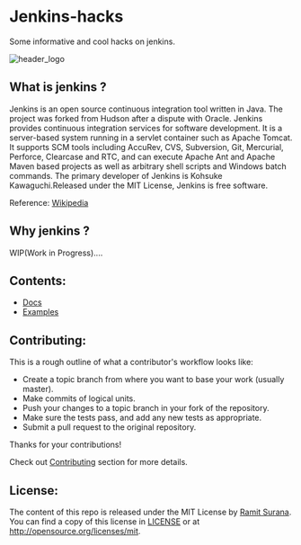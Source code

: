 # Jenkins-hacks

Some informative and cool hacks on jenkins.

![header_logo](https://cloud.githubusercontent.com/assets/8342133/13157832/0bcdf298-d6b0-11e5-85bb-2832fdef3900.png)

## What is jenkins ?
Jenkins is an open source continuous integration tool written in Java. The project was forked from Hudson after a dispute with Oracle.
Jenkins provides continuous integration services for software development. It is a server-based system running in a servlet container
such as Apache Tomcat. It supports SCM tools including AccuRev, CVS, Subversion, Git, Mercurial, Perforce, Clearcase and RTC,
and can execute Apache Ant and Apache Maven based projects as well as arbitrary shell scripts and Windows batch commands.
The primary developer of Jenkins is Kohsuke Kawaguchi.Released under the MIT License, Jenkins is free software.

Reference: [Wikipedia](https://en.wikipedia.org/wiki/Jenkins_(software))

## Why jenkins ?

WIP(Work in Progress)....

## Contents:

* [Docs](https://github.com/coolhacks/jenkins-hacks/tree/master/docs)
* [Examples](https://github.com/coolhacks/jenkins-hacks/tree/master/examples)

## Contributing: 

This is a rough outline of what a contributor's workflow looks like:

- Create a topic branch from where you want to base your work (usually master).
- Make commits of logical units.
- Push your changes to a topic branch in your fork of the repository.
- Make sure the tests pass, and add any new tests as appropriate.
- Submit a pull request to the original repository.

Thanks for your contributions!

Check out [Contributing](https://github.com/coolhacks/jenkins-hacks/blob/master/CONTRIBUTING.md) section for more details.

## License:

The content of this repo is released under the MIT License by [Ramit Surana](https://twitter.com/ramitsurana).
You can find a copy of this license in [LICENSE](https://github.com/coolhacks/jenkins-hacks/blob/master/LICENSE) or at http://opensource.org/licenses/mit.
